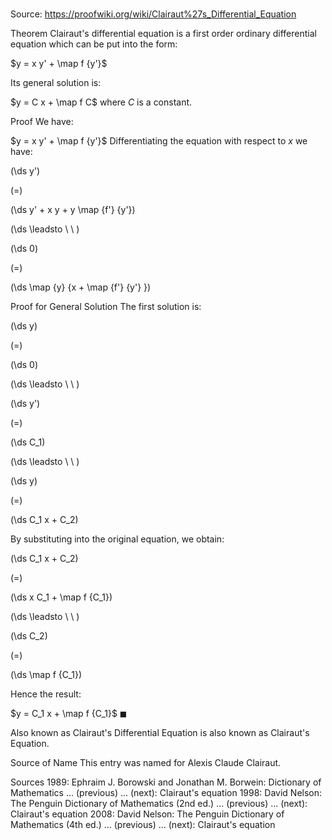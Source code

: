 # 

Source: https://proofwiki.org/wiki/Clairaut%27s_Differential_Equation



Theorem
Clairaut's differential equation is a first order ordinary differential equation which can be put into the form:

$y = x y' + \map f {y'}$

Its general solution is:

$y = C x + \map f C$
where $C$ is a constant.


Proof
We have:

$y = x y' + \map f {y'}$
Differentiating the equation with respect to $x$ we have:














\(\ds y'\)

\(=\)







\(\ds y' + x y + y \map {f'} {y'}\)














\(\ds \leadsto \ \ \)





\(\ds 0\)

\(=\)







\(\ds \map {y} {x + \map {f'} {y'} }\)











Proof for General Solution
The first solution is:














\(\ds y\)

\(=\)







\(\ds 0\)














\(\ds \leadsto \ \ \)





\(\ds y'\)

\(=\)







\(\ds C_1\)














\(\ds \leadsto \ \ \)





\(\ds y\)

\(=\)







\(\ds C_1 x + C_2\)










By substituting into the original equation, we obtain:














\(\ds C_1 x + C_2\)

\(=\)







\(\ds x C_1 + \map f {C_1}\)














\(\ds \leadsto \ \ \)





\(\ds C_2\)

\(=\)







\(\ds \map f {C_1}\)










Hence the result:

$y = C_1 x + \map f {C_1}$
$\blacksquare$


Also known as
Clairaut's Differential Equation is also known as Clairaut's Equation.


Source of Name
This entry was named for Alexis Claude Clairaut.


Sources
1989: Ephraim J. Borowski and Jonathan M. Borwein: Dictionary of Mathematics ... (previous) ... (next): Clairaut's equation
1998: David Nelson: The Penguin Dictionary of Mathematics (2nd ed.) ... (previous) ... (next): Clairaut's equation
2008: David Nelson: The Penguin Dictionary of Mathematics (4th ed.) ... (previous) ... (next): Clairaut's equation




